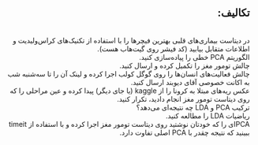 <div dir='rtl'>
<h2>تکالیف:</h2><br>
در دیتاست بیماری‌های قلبی بهترین فیچرها را با استفاده از تکنیک‌های کراس‌ولیدیت و اطلاعات متقابل بیابید (کد فیشر روی گیت‌هاب هست).<br>
الگوریتم PCA خطی را پیاده‌سازی کنید.
<br> چالش تومور مغز را تکمیل کرده و ارسال کنید.
<br> چالش فعالیت‌های انسان‌ها را روی گوگل کولب اجرا کرده و لینک آن را تا سه‌شنبه شب به اکانت خصوصی آقای دیوبند ارسال کنید.
<br> عکس ریه‌های مبتلا به کرونا را از kaggle (یا جای دیگر) پیدا کرده و عین مراحلی را که روی دیتاست تومور مغز انجام دادید، تکرار کنید.
<br> ترکیب PCA و LDA چه نتیجه‌ای می‌دهد؟
<br> ریاضیات LDA را مطالعه کنید.
<br> PCAای را که خودتان نوشتید روی دیتاست تومور مغز اجرا کرده و با استفاده از timeit ببینید که نتیجه چقدر با PCA اصلی تفاوت دارد.
</div>
